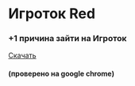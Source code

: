 
# Игроток Red
### +1 причина зайти на Игроток
[Скачать](https://github.com/rizobyte/igrotok-red/releases/download/1.0/igrotok-red.zip)
#### (проверено на google chrome)
